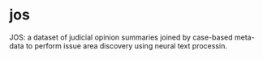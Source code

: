 # jos
JOS: a dataset of judicial opinion summaries joined by case-based meta-data to perform issue area discovery using neural text processin.
